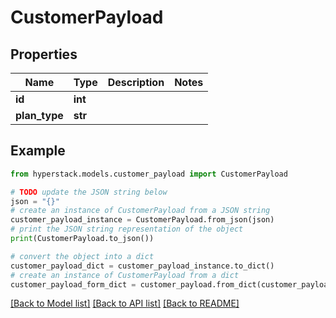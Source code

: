 # CustomerPayload


## Properties

Name | Type | Description | Notes
------------ | ------------- | ------------- | -------------
**id** | **int** |  | 
**plan_type** | **str** |  | 

## Example

```python
from hyperstack.models.customer_payload import CustomerPayload

# TODO update the JSON string below
json = "{}"
# create an instance of CustomerPayload from a JSON string
customer_payload_instance = CustomerPayload.from_json(json)
# print the JSON string representation of the object
print(CustomerPayload.to_json())

# convert the object into a dict
customer_payload_dict = customer_payload_instance.to_dict()
# create an instance of CustomerPayload from a dict
customer_payload_form_dict = customer_payload.from_dict(customer_payload_dict)
```
[[Back to Model list]](../README.md#documentation-for-models) [[Back to API list]](../README.md#documentation-for-api-endpoints) [[Back to README]](../README.md)


